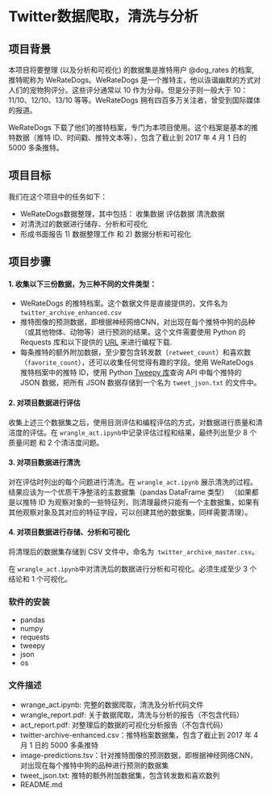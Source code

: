 # Twitter数据爬取，清洗与分析

## 项目背景

本项目将要整理 (以及分析和可视化) 的数据集是推特用户 @dog_rates 的档案, 推特昵称为 WeRateDogs。WeRateDogs 是一个推特主，他以诙谐幽默的方式对人们的宠物狗评分。这些评分通常以 10 作为分母。但是分子则一般大于 10：11/10、12/10、13/10 等等。WeRateDogs 拥有四百多万关注者，曾受到国际媒体的报道。

WeRateDogs 下载了他们的推特档案，专门为本项目使用。这个档案是基本的推特数据（推特 ID、时间戳、推特文本等），包含了截止到 2017 年 4 月 1 日的 5000 多条推特。

## 项目目标

我们在这个项目中的任务如下：

- WeRateDogs数据整理，其中包括： 收集数据 评估数据 清洗数据
- 对清洗过的数据进行储存、分析和可视化 
- 形成书面报告 1) 数据整理工作 和 2) 数据分析和可视化

## 项目步骤


#### 1. 收集以下三份数据，为三种不同的文件类型：

- WeRateDogs 的推特档案。这个数据文件是直接提供的，文件名为`twitter_archive_enhanced.csv`
- 推特图像的预测数据，即根据神经网络CNN，对出现在每个推特中狗的品种（或其他物体、动物等）进行预测的结果。这个文件需要使用 Python 的 Requests 库和以下提供的 [URL](https://raw.githubusercontent.com/udacity/new-dand-advanced-china/master/%E6%95%B0%E6%8D%AE%E6%B8%85%E6%B4%97/WeRateDogs%E9%A1%B9%E7%9B%AE/image-predictions.tsv) 来进行编程下载.
- 每条推特的额外附加数据，至少要包含转发数（`retweet_count`）和喜欢数（`favorite_count`），还可以收集任何觉得有趣的字段。使用 WeRateDogs 推特档案中的推特 ID，使用 Python [Tweepy 库](http://www.tweepy.org/)查询 API 中每个推特的 JSON 数据，把所有 JSON 数据存储到一个名为 `tweet_json.txt` 的文件中。

#### 2. 对项目数据进行评估

收集上述三个数据集之后，使用目测评估和编程评估的方式，对数据进行质量和清洁度的评估。在 `wrangle_act.ipynb`中记录评估过程和结果，最终列出至少 8 个质量问题 和 2 个清洁度问题。

#### 3. 对项目数据进行清洗

对在评估时列出的每个问题进行清洗。在 `wrangle_act.ipynb` 展示清洗的过程。结果应该为一个优质干净整洁的主数据集（pandas DataFrame 类型） （如果都是以推特 ID 为观察对象的一些特征列，则清理最终只能有一个主数据集，如果有其他观察对象及其对应的特征字段，可以创建其他的数据集，同样需要清理）。

#### 4. 对项目数据进行存储、分析和可视化

将清理后的数据集存储到 CSV 文件中，命名为` twitter_archive_master.csv`。

在 `wrangle_act.ipynb`中对清洗后的数据进行分析和可视化。必须生成至少 3 个结论和 1 个可视化。

### 软件的安装
- pandas
- numpy
- requests
- tweepy
- json
- os

### 文件描述

- wrange_act.ipynb: 完整的数据爬取，清洗及分析代码文件
- wrangle_report.pdf: 关于数据爬取，清洗与分析的报告（不包含代码）
- act_report.pdf: 对整理后的数据的可视化分析报告（不包含代码）
- twitter-archive-enhanced.csv：推特档案数据集，包含了截止到 2017 年 4 月 1 日的 5000 多条推特
- image-predictions.tsv：针对推特图像的预测数据，即根据神经网络CNN，对出现在每个推特中狗的品种进行预测的数据集
- tweet_json.txt: 推特的额外附加数据集，包含转发数和喜欢数列
- README.md

